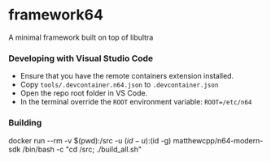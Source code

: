 # framework64
A minimal framework built on top of libultra

### Developing with Visual Studio Code
- Ensure that you have the remote containers extension installed.
- Copy `tools/.devcontainer.n64.json` to `.devcontainer.json`
- Open the repo root folder in VS Code.
- In the terminal override the `ROOT` environment variable: `ROOT=/etc/n64`

### Building

docker run --rm -v $(pwd):/src -u $(id -u):$(id -g) matthewcpp/n64-modern-sdk /bin/bash -c "cd /src; ./build_all.sh"
